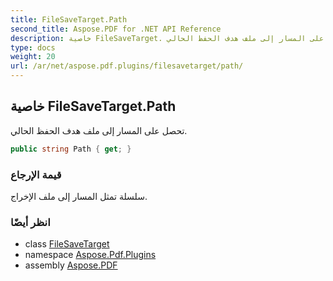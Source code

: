 ```yaml
---
title: FileSaveTarget.Path
second_title: Aspose.PDF for .NET API Reference
description: خاصية FileSaveTarget. تحصل على المسار إلى ملف هدف الحفظ الحالي
type: docs
weight: 20
url: /ar/net/aspose.pdf.plugins/filesavetarget/path/
---
```

## خاصية FileSaveTarget.Path

تحصل على المسار إلى ملف هدف الحفظ الحالي.

```csharp
public string Path { get; }
```

### قيمة الإرجاع

سلسلة تمثل المسار إلى ملف الإخراج.

### انظر أيضًا

* class [FileSaveTarget](../)
* namespace [Aspose.Pdf.Plugins](../../../aspose.pdf.plugins/)
* assembly [Aspose.PDF](../../../)